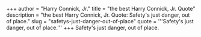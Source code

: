 +++
author = "Harry Connick, Jr."
title = "the best Harry Connick, Jr. Quote"
description = "the best Harry Connick, Jr. Quote: Safety's just danger, out of place."
slug = "safetys-just-danger-out-of-place"
quote = '''Safety's just danger, out of place.'''
+++
Safety's just danger, out of place.
